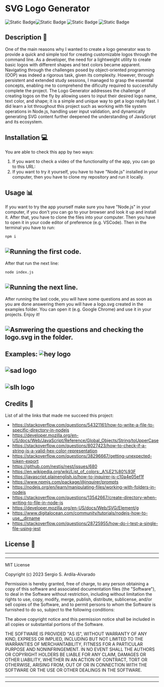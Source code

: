 # SVG Logo Generator
![Static Badge](https://img.shields.io/badge/JavaScript-F7DF1E?style=for-the-badge&logo=javascript&labelColor=black)![Static Badge](https://img.shields.io/badge/Node.js-%23339933?style=for-the-badge&logo=node.js&labelColor=black)
![Static Badge](https://img.shields.io/badge/JEST%20-%20%23C21325?style=for-the-badge&logo=jest&logoColor=%23C21325&labelColor=black)
![Static Badge](https://img.shields.io/badge/MIT-%2316A5F3?style=for-the-badge&label=License)

## Description  :bookmark_tabs:
One of the main reasons why I wanted to create a logo generator was to provide a quick and simple tool for creating customizable logos through the command line. As a developer, the need for a lightweight utility to create basic logos with different shapes and text colors became apparent. Navigating through the challenges posed by object-oriented programming (OOP) was indeed a rigorous task, given its complexity. However, through persistent and extended study sessions, I managed to grasp the essential concepts, enabling me to comprehend the dificulty required to successfully complete the project. The Logo Generator addresses the challenge of creating logos on the fly by allowing users to input their desired logo name, text color, and shape; it is a simple and unique way to get a logo really fast. I did learn a lot throughout this project such as working with file system operations in Node.js, handling user input validation, and dynamically generating SVG content further deepened the understanding of JavaScript and its ecosystem.

## Installation :computer:

You are able to check this app by two ways:

 1. If you want to check a video of the functionality of the app, you can go to this URL: 
 2. If you want to try it yourself, you have to have "Node.js" installed in your computer, then you have to clone my repository and run it locally.

## Usage :bar_chart:

If you want to try the app yourself make sure you have "Node.js" in your computer, if you don't you can go to your browser and look it up and install it. After that, you have to clone the files into your computer. Then you have to open it in your code editor of preference (e.g. VSCode). Then in the terminal you have to run:
    
    npm i

 
 ![Running the first code.](images/screen1.png)
 ---
After that run the next line:

    node index.js

 ![Running the next line.](images/screen2.png)
 ---
After running the last code, you will have some questions and as soon as you are done answering them you will have a logo.svg created in the examples folder. You can open it (e.g. Google Chrome) and use it in your projects. Enjoy it!

 ![Asnwering the questions and checking the logo.svg in the folder.](images/screen3.png)
 ---
Examples:
![hey logo](examples/HEY.svg)
 ---
![sad logo](examples/SAD.svg)
 ---
![slh logo](examples/SLH.svg)
 ---

## Credits :email:

List of all the links that made me succeed this project:
- https://stackoverflow.com/questions/54321161/how-to-write-a-file-to-specific-directory-in-nodejs
- https://developer.mozilla.org/en-US/docs/Web/JavaScript/Reference/Global_Objects/String/toUpperCase
- https://stackoverflow.com/questions/8027423/how-to-check-if-a-string-is-a-valid-hex-color-representation
- https://stackoverflow.com/questions/38296667/getting-unexpected-token-export 
- https://github.com/nestjs/nest/issues/680
- https://en.wikipedia.org/wiki/List_of_colors:_A%E2%80%93F
- https://javascript.plainenglish.io/how-to-inquirer-js-c10a4e05ef1f
- https://www.npmjs.com/package/@inquirer/prompts
- https://nodejs.org/en/learn/manipulating-files/working-with-folders-in-nodejs
- https://stackoverflow.com/questions/13542667/create-directory-when-writing-to-file-in-node-js
- https://developer.mozilla.org/en-US/docs/Web/SVG/Element/g
- https://www.digitalocean.com/community/tutorials/nodejs-how-to-use__dirname
- https://stackoverflow.com/questions/28725955/how-do-i-test-a-single-file-using-jest

## License :memo:
---
---
MIT License

Copyright (c) 2023 Sergio S. Ardila-Alvarado

Permission is hereby granted, free of charge, to any person obtaining a copy
of this software and associated documentation files (the "Software"), to deal
in the Software without restriction, including without limitation the rights
to use, copy, modify, merge, publish, distribute, sublicense, and/or sell
copies of the Software, and to permit persons to whom the Software is
furnished to do so, subject to the following conditions:

The above copyright notice and this permission notice shall be included in all
copies or substantial portions of the Software.

THE SOFTWARE IS PROVIDED "AS IS", WITHOUT WARRANTY OF ANY KIND, EXPRESS OR
IMPLIED, INCLUDING BUT NOT LIMITED TO THE WARRANTIES OF MERCHANTABILITY,
FITNESS FOR A PARTICULAR PURPOSE AND NONINFRINGEMENT. IN NO EVENT SHALL THE
AUTHORS OR COPYRIGHT HOLDERS BE LIABLE FOR ANY CLAIM, DAMAGES OR OTHER
LIABILITY, WHETHER IN AN ACTION OF CONTRACT, TORT OR OTHERWISE, ARISING FROM,
OUT OF OR IN CONNECTION WITH THE SOFTWARE OR THE USE OR OTHER DEALINGS IN THE
SOFTWARE.

---
---
